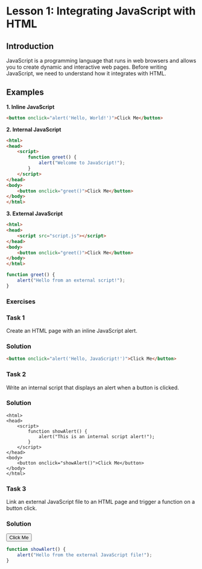 # **Lesson 1: Integrating JavaScript with HTML**

## **Introduction**
JavaScript is a programming language that runs in web browsers and allows you to create dynamic and interactive web pages. Before writing JavaScript, we need to understand how it integrates with HTML.

## **Examples**

**1. Inline JavaScript**

```html
<button onclick="alert('Hello, World!')">Click Me</button>
```


**2. Internal JavaScript**
```html
<html>
<head>
    <script>
        function greet() {
            alert("Welcome to JavaScript!");
        }
    </script>
</head>
<body>
    <button onclick="greet()">Click Me</button>
</body>
</html>
```

**3. External JavaScript**

```html
<html>
<head>
    <script src="script.js"></script>
</head>
<body>
    <button onclick="greet()">Click Me</button>
</body>
</html>
```

```js
function greet() {
    alert("Hello from an external script!");
}
```

### Exercises

### Task 1
Create an HTML page with an inline JavaScript alert.
### Solution
```html
<button onclick="alert('Hello, JavaScript!')">Click Me</button>
```

### Task 2
Write an internal script that displays an alert when a button is clicked.

### Solution
```
<html>
<head>
    <script>
        function showAlert() {
            alert("This is an internal script alert!");
        }
    </script>
</head>
<body>
    <button onclick="showAlert()">Click Me</button>
</body>
</html>
```

### Task 3
Link an external JavaScript file to an HTML page and trigger a function on a button click.

### Solution
<html>
<head>
    <script src="script.js"></script>
</head>
<body>
    <button onclick="showAlert()">Click Me</button>
</body>
</html>

```js
function showAlert() {
    alert("Hello from the external JavaScript file!");
}
```
